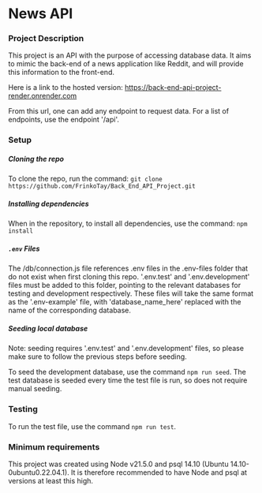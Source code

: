# News API

### Project Description

This project is an API with the purpose of accessing database data. It aims to mimic the back-end of a news application like Reddit, and will provide this information to the front-end.

Here is a link to the hosted version: https://back-end-api-project-render.onrender.com

From this url, one can add any endpoint to request data. For a list of endpoints, use the endpoint '/api'.

### Setup

##### Cloning the repo

To clone the repo, run the command: `git clone https://github.com/FrinkoTay/Back_End_API_Project.git`

##### Installing dependencies

When in the repository, to install all dependencies, use the command: `npm install`

##### `.env` Files

The /db/connection.js file references .env files in the .env-files folder that do not exist when first cloning this repo. 
'.env.test' and '.env.development' files must be added to this folder, pointing to the relevant databases for testing and development respectively.
These files will take the same format as the '.env-example' file, with 'database_name_here' replaced with the name of the corresponding database.

##### Seeding local database

Note: seeding requires '.env.test' and '.env.development' files, so please make sure to follow the previous steps before seeding.

To seed the development database, use the command `npm run seed`.
The test database is seeded every time the test file is run, so does not require manual seeding.

### Testing

To run the test file, use the command `npm run test`.

### Minimum requirements

This project was created using Node v21.5.0 and psql 14.10 (Ubuntu 14.10-0ubuntu0.22.04.1).
It is therefore recommended to have Node and psql at versions at least this high.